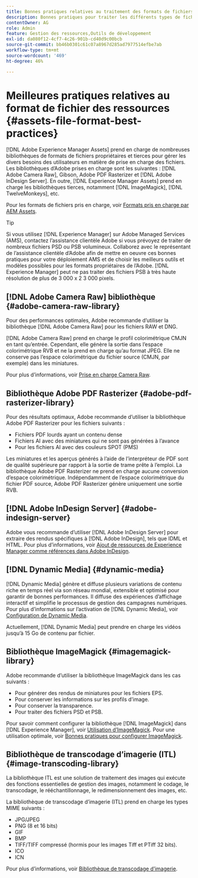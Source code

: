 ```yaml
---
title: Bonnes pratiques relatives au traitement des formats de fichiers pris en charge
description: Bonnes pratiques pour traiter les différents types de fichiers pris en charge à l’aide de  [!DNL Experience Manager Assets].
contentOwner: AG
role: Admin
feature: Gestion des ressources,Outils de développement
exl-id: da080f12-4cf7-4c26-901b-cd40d9c00bcb
source-git-commit: bb46b0301c61c07a8967d285ad7977514efbe7ab
workflow-type: tm+mt
source-wordcount: '469'
ht-degree: 46%

---
```


# Meilleures pratiques relatives au format de fichier des ressources {#assets-file-format-best-practices}

[!DNL Adobe Experience Manager Assets] prend en charge de nombreuses bibliothèques de formats de fichiers propriétaires et tierces pour gérer les divers besoins des utilisateurs en matière de prise en charge des fichiers. Les bibliothèques d’Adobe prises en charge sont les suivantes : [!DNL Adobe Camera Raw], Gibson, Adobe PDF Rasterizer et [!DNL Adobe InDesign Server]. En outre, [!DNL Experience Manager Assets] prend en charge les bibliothèques tierces, notamment [!DNL ImageMagick], [!DNL TwelveMonkeys], etc.

Pour les formats de fichiers pris en charge, voir [Formats pris en charge par AEM Assets](/help/assets/assets-formats.md).

>[!TIP]
>
>Si vous utilisez [!DNL Experience Manager] sur Adobe Managed Services (AMS), contactez l’assistance clientèle Adobe si vous prévoyez de traiter de nombreux fichiers PSD ou PSB volumineux. Collaborez avec le représentant de l’assistance clientèle d’Adobe afin de mettre en oeuvre ces bonnes pratiques pour votre déploiement AMS et de choisir les meilleurs outils et modèles possibles pour les formats propriétaires de l’Adobe. [!DNL Experience Manager] peut ne pas traiter des fichiers PSB à très haute résolution de plus de 3 000 x 2 3 000 pixels.

## [!DNL Adobe Camera Raw] bibliothèque {#adobe-camera-raw-library}

Pour des performances optimales, Adobe recommande d’utiliser la bibliothèque [!DNL Adobe Camera Raw] pour les fichiers RAW et DNG.

[!DNL Adobe Camera Raw] prend en charge le profil colorimétrique CMJN en tant qu’entrée. Cependant, elle génère la sortie dans l’espace colorimétrique RVB et ne la prend en charge qu’au format JPEG. Elle ne conserve pas l’espace colorimétrique du fichier source (CMJN, par exemple) dans les miniatures.

Pour plus d’informations, voir [Prise en charge Camera Raw](/help/assets/camera-raw.md).

## Bibliothèque Adobe PDF Rasterizer {#adobe-pdf-rasterizer-library}

Pour des résultats optimaux, Adobe recommande d’utiliser la bibliothèque Adobe PDF Rasterizer pour les fichiers suivants :

* Fichiers PDF lourds ayant un contenu dense
* Fichiers AI avec des miniatures qui ne sont pas générées à l’avance
* Pour les fichiers AI avec des couleurs SPOT (PMS)

Les miniatures et les aperçus générés à l’aide de l’interpréteur de PDF sont de qualité supérieure par rapport à la sortie de trame prête à l’emploi. La bibliothèque Adobe PDF Rasterizer ne prend en charge aucune conversion d’espace colorimétrique. Indépendamment de l’espace colorimétrique du fichier PDF source, Adobe PDF Rasterizer génère uniquement une sortie RVB.

## [!DNL Adobe InDesign Server] {#adobe-indesign-server}

Adobe vous recommande d’utiliser [!DNL Adobe InDesign Server] pour extraire des rendus spécifiques à [!DNL Adobe InDesign], tels que IDML et HTML. Pour plus d’informations, voir [Ajout de ressources de Experience Manager comme références dans Adobe InDesign](/help/assets/managing-linked-subassets.md#refai).

## [!DNL Dynamic Media] {#dynamic-media}

[!DNL Dynamic Media] génère et diffuse plusieurs variations de contenu riche en temps réel via son réseau mondial, extensible et optimisé pour garantir de bonnes performances. Il diffuse des expériences d’affichage interactif et simplifie le processus de gestion des campagnes numériques. Pour plus d’informations sur l’activation de [!DNL Dynamic Media], voir [Configuration de Dynamic Media](/help/assets/config-dynamic.md).

Actuellement, [!DNL Dynamic Media] peut prendre en charge les vidéos jusqu’à 15 Go de contenu par fichier.

## Bibliothèque ImageMagick {#imagemagick-library}

Adobe recommande d’utiliser la bibliothèque ImageMagick dans les cas suivants :

* Pour générer des rendus de miniatures pour les fichiers EPS.
* Pour conserver les informations sur les profils d’image.
* Pour conserver la transparence.
* Pour traiter des fichiers PSD et PSB.

Pour savoir comment configurer la bibliothèque [!DNL ImageMagick] dans [!DNL Experience Manager], voir [Utilisation d’ImageMagick](/help/assets/media-handlers.md#an-example-using-imagemagick). Pour une utilisation optimale, voir [Bonnes pratiques pour configurer ImageMagick](/help/assets/best-practices-for-imagemagick.md).

## Bibliothèque de transcodage d’imagerie (ITL) {#image-transcoding-library}

La bibliothèque ITL est une solution de traitement des images qui exécute des fonctions essentielles de gestion des images, notamment le codage, le transcodage, le rééchantillonnage, le redimensionnement des images, etc.

La bibliothèque de transcodage d’imagerie (ITL) prend en charge les types MIME suivants :

* JPG/JPEG
* PNG (8 et 16 bits)
* GIF
* BMP
* TIFF/TIFF compressé (hormis pour les images Tiff et PTiff 32 bits).
* ICO
* ICN

Pour plus d’informations, voir [Bibliothèque de transcodage d’imagerie](/help/assets/imaging-transcoding-library.md).
